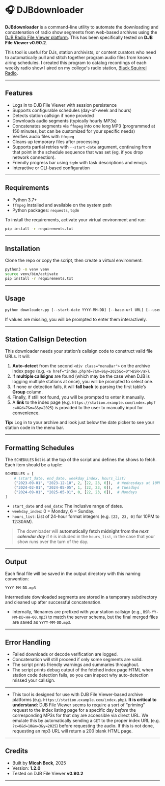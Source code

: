 # 🎧 DJBdownloader

**DJBdownloader** is a command-line utility to automate the downloading and concatenation of radio show segments from web-based archives using the [DJB Radio File Viewer platform](https://www.djbroadcast.com/). This has been specifically tested on **DJB File Viewer v0.90.2**.

This tool is useful for DJs, station archivists, or content curators who need to automatically pull and stitch together program audio files from known airing schedules. I created this program to catalog recordings of each weekly radio show I aired on my college's radio station, [Black Squirrel Radio](https://blacksquirrelradio.com). 

---

## Features

- Logs in to DJB File Viewer with session persistence
- Supports configurable schedules (day-of-week and hours)
- Detects station callsign if none provided
- Downloads audio segments (typically hourly MP3s)
- Concatenates segments via `ffmpeg` into one long MP3 (programmed at 150 minutes, but can be customized for your specific needs)
- Verifies audio files with `ffmpeg`
- Cleans up temporary files after processing
- Supports partial retries with `--start-date` argument, continuing from that point in the schedule sequence that was set (eg. if you drop network connection).
- Friendly progress bar using `tqdm` with task descriptions and emojis
- Interactive or CLI-based configuration

---

## Requirements

- Python 3.7+
- `ffmpeg` installed and available on the system path
- Python packages: `requests`, `tqdm`

To install the requirements, activate your virtual environment and run:

```bash
pip install -r requirements.txt
```

---

## Installation

Clone the repo or copy the script, then create a virtual environment:

```bash
python3 -m venv venv
source venv/bin/activate
pip install -r requirements.txt
```

---

## Usage

```bash
python downloader.py [--start-date YYYY-MM-DD] [--base-url URL] [--username USER] [--password PASS] [--output-dir PATH]
```

If values are missing, you will be prompted to enter them interactively.

---

## Station Callsign Detection

This downloader needs your station’s callsign code to construct valid file URLs. It will:

1. **Auto-detect** from the second `<div class="menuBar">` on the archive index page (e.g. `<a href="index.php?d=7&m=8&y=2025&c=0">BSR</a>`).  
2. If **multiple callsigns** are found (which may be the case when DJB is logging multiple stations at once), you will be prompted to select one.  
3. If none or detection fails, it will **fall back** to parsing the first table’s **Group** column.  
4. Finally, if still not found, you will be prompted to enter it manually.  
5. A **link** to the index page (e.g. `https://station.example.com/index.php?c=0&d=7&m=8&y=2025`) is provided to the user to manually input for convenience.

**Tip:** Log in to your archive and look just below the date picker to see your station code in the menu bar.

---

## Formatting Schedules

The `SCHEDULES` list is at the top of the script and defines the shows to fetch. Each item should be a tuple:

```python
SCHEDULES = [
    # (start_date, end_date, weekday_index, hours_list)
    ("2023-09-01", "2023-12-10", 2, [22, 23, 0]),  # Wednesdays at 10PM–12:30AM
    ("2024-02-01", "2024-05-05", 1, [22, 23, 0]),  # Tuesdays
    ("2024-09-01", "2025-05-01", 0, [22, 23, 0]),  # Mondays
]
```

- `start_date` and `end_date`: The inclusive range of dates.
- `weekday_index`: 0 = Monday, 6 = Sunday.
- `hours_list`: List of 24-hour format integers (e.g. `[22, 23, 0]` for 10PM to 12:30AM).

> The downloader will **automatically fetch midnight from the _next calendar day_** if `0` is included in the `hours_list`, in the case that your show runs over the turn of the day.

---

## Output

Each final file will be saved in the output directory with this naming convention:

```
YYYY-MM-DD.mp3
```

Intermediate downloaded segments are stored in a temporary subdirectory and cleaned up after successful concatenation.

- Internally, filenames are prefixed with your station callsign (e.g., `BSR-YY-MM-DD-HH-00.mp3`) to match the server schema, but the final merged files are saved as `YYYY-MM-DD.mp3`.

---


## Error Handling

- Failed downloads or decode verification are logged.
- Concatenation will still proceed if only some segments are valid.
- The script prints friendly warnings and summaries throughout.
- The script prints debug output of the fetched index page HTML when station code detection fails, so you can inspect why auto-detection missed your callsign.

---

- This tool is designed for use with DJB File Viewer-based archive platforms (e.g. `https://station.example.com/index.php`). **It is critical to understand:** DJB File Viewer seems to require a sort of “priming” request to the index listing page for a specific day _before_ the corresponding MP3s for that day are accessible via direct URL. We emulate this by automatically sending a `GET` to the proper index URL (e.g. `?c=0&d=10&m=3&y=2025`) before requesting the audio. If this is not done, requesting an mp3 URL will return a 200 blank HTML page.

---

## Credits

- Built by **Micah Beck**, 2025
- Version: **1.2.0**
- Tested on DJB File Viewer **v0.90.2**

---
